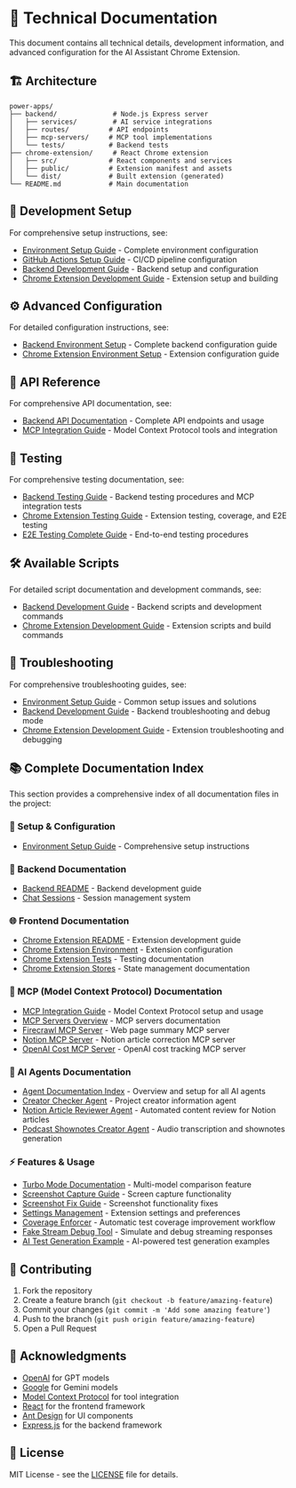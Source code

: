 # 🔧 Technical Documentation

This document contains all technical details, development information, and advanced configuration for the AI Assistant Chrome Extension.

## 🏗️ Architecture

```
power-apps/
├── backend/              # Node.js Express server
│   ├── services/         # AI service integrations
│   ├── routes/          # API endpoints
│   ├── mcp-servers/     # MCP tool implementations
│   └── tests/           # Backend tests
├── chrome-extension/     # React Chrome extension
│   ├── src/             # React components and services
│   ├── public/          # Extension manifest and assets
│   └── dist/            # Built extension (generated)
└── README.md            # Main documentation
```

## 🚀 Development Setup

For comprehensive setup instructions, see:
- [Environment Setup Guide](./ENVIRONMENT_SETUP.md) - Complete environment configuration
- [GitHub Actions Setup Guide](./GITHUB_ACTIONS_SETUP.md) - CI/CD pipeline configuration
- [Backend Development Guide](./development/backend/BASIC_README.md) - Backend setup and configuration
- [Chrome Extension Development Guide](./development/frontend/BASIC_README.md) - Extension setup and building

## ⚙️ Advanced Configuration

For detailed configuration instructions, see:
- [Backend Environment Setup](./development/backend/BASIC_README.md) - Complete backend configuration guide
- [Chrome Extension Environment Setup](./development/frontend/ENVIRONMENT.md) - Extension configuration guide

## 🔌 API Reference

For comprehensive API documentation, see:
- [Backend API Documentation](./development/backend/BASIC_README.md) - Complete API endpoints and usage
- [MCP Integration Guide](./mcp/MCP_INTEGRATION_README.md) - Model Context Protocol tools and integration

## 🧪 Testing

For comprehensive testing documentation, see:
- [Backend Testing Guide](./development/backend/BASIC_README.md) - Backend testing procedures and MCP integration tests
- [Chrome Extension Testing Guide](./development/frontend/TESTS_README.md) - Extension testing, coverage, and E2E testing
- [E2E Testing Complete Guide](./testing/E2E_TESTING_COMPLETE_GUIDE.md) - End-to-end testing procedures

## 🛠️ Available Scripts

For detailed script documentation and development commands, see:
- [Backend Development Guide](./development/backend/BASIC_README.md) - Backend scripts and development commands
- [Chrome Extension Development Guide](./development/frontend/BASIC_README.md) - Extension scripts and build commands

## 🐛 Troubleshooting

For comprehensive troubleshooting guides, see:
- [Environment Setup Guide](./ENVIRONMENT_SETUP.md) - Common setup issues and solutions
- [Backend Development Guide](./development/backend/BASIC_README.md) - Backend troubleshooting and debug mode
- [Chrome Extension Development Guide](./development/frontend/BASIC_README.md) - Extension troubleshooting and debugging

## 📚 Complete Documentation Index

This section provides a comprehensive index of all documentation files in the project:

### 🚀 Setup & Configuration
- [Environment Setup Guide](./ENVIRONMENT_SETUP.md) - Comprehensive setup instructions

### 🤖 Backend Documentation
- [Backend README](./development/backend/BASIC_README.md) - Backend development guide
- [Chat Sessions](./development/backend/CHAT_SESSIONS_README.md) - Session management system

### 🌐 Frontend Documentation
- [Chrome Extension README](./development/frontend/BASIC_README.md) - Extension development guide
- [Chrome Extension Environment](./development/frontend/ENVIRONMENT.md) - Extension configuration
- [Chrome Extension Tests](./development/frontend/TESTS_README.md) - Testing documentation
- [Chrome Extension Stores](./development/frontend/STORES_README.md) - State management documentation

### 🔌 MCP (Model Context Protocol) Documentation
- [MCP Integration Guide](./mcp/MCP_INTEGRATION_README.md) - Model Context Protocol setup and usage
- [MCP Servers Overview](./mcp/MCP_SERVERS_README.md) - MCP servers documentation
- [Firecrawl MCP Server](./mcp/FIRECRAWL_MCP_README.md) - Web page summary MCP server
- [Notion MCP Server](./mcp/NOTION_MCP_README.md) - Notion article correction MCP server
- [OpenAI Cost MCP Server](./mcp/OPENAI_COST_MCP_README.md) - OpenAI cost tracking MCP server

### 🤖 AI Agents Documentation
- [Agent Documentation Index](./agent/README.md) - Overview and setup for all AI agents
- [Creator Checker Agent](./agent/creator_checker.md) - Project creator information agent
- [Notion Article Reviewer Agent](./agent/notion_article_reviewer.md) - Automated content review for Notion articles
- [Podcast Shownotes Creator Agent](./agent/podcast_shownotes_creator.md) - Audio transcription and shownotes generation

### ⚡ Features & Usage
- [Turbo Mode Documentation](./features/TURBO_MODE_README.md) - Multi-model comparison feature
- [Screenshot Capture Guide](./features/SCREENSHOT_README.md) - Screen capture functionality
- [Screenshot Fix Guide](./features/SCREENSHOT_FIX_README.md) - Screenshot functionality fixes
- [Settings Management](./features/SETTINGS_README.md) - Extension settings and preferences
- [Coverage Enforcer](./features/COVERAGE_ENFORCER_README.md) - Automatic test coverage improvement workflow
- [Fake Stream Debug Tool](./features/FAKE_STREAM_DEBUG_README.md) - Simulate and debug streaming responses
- [AI Test Generation Example](./features/AI_TEST_GENERATION_EXAMPLE.md) - AI-powered test generation examples

## 🤝 Contributing

1. Fork the repository
2. Create a feature branch (`git checkout -b feature/amazing-feature`)
3. Commit your changes (`git commit -m 'Add some amazing feature'`)
4. Push to the branch (`git push origin feature/amazing-feature`)
5. Open a Pull Request

## 🙏 Acknowledgments

- [OpenAI](https://openai.com/) for GPT models
- [Google](https://ai.google.dev/) for Gemini models
- [Model Context Protocol](https://modelcontextprotocol.io/) for tool integration
- [React](https://reactjs.org/) for the frontend framework
- [Ant Design](https://ant.design/) for UI components
- [Express.js](https://expressjs.com/) for the backend framework

## 📄 License

MIT License - see the [LICENSE](../LICENSE) file for details.

